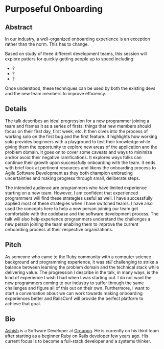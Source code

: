 # Purposeful Onboarding

## Abstract

In our industry, a well-organized onboarding experience is an exception rather than the norm. This has to change. 

Based on study of three different development teams, this session will explore patters for quickly getting people up to speed including:

* ?
* ?
* ?

Once understood, these techniques can be used by both the existing devs and the new team members to improve efficiency.

## Details

The talk describes an ideal progression for a new programmer joining a team and frames it as a series of firsts: things that new members should focus on their first day, first week, etc. It then dives into the process of working solo on the first bug and the first feature. It highlights how working solo provides beginners with a playground to test their knowledge while giving them the opportunity to explore new areas of the application and the problem domain. It goes on to cover some caveats and ways to minimize and/or avoid their negative ramifications. It explores ways folks can continue their growth upon successfully onboarding with the team. It ends with brief look at pertinent resources and likens the onboarding process to Agile Software Development as they both champion embracing uncertainties and making progress through small, deliberate steps.

The intended audience are programmers who have limited experience starting on a new team. However, I am confident that experienced programmers will find these strategies useful as well. I have successfully applied most of these strategies when I have switched teams. I have also used the concepts here to help a new person joining our team get comfortable with the codebase and the software development process. The talk will also help experience programmers understand the challenges a new person joining the team enabling them to improve the current onboarding process at their respective organizations.

## Pitch

As someone who came to the Ruby community with a computer science background and programming experience, it was *still* challenging to strike a balance between learning the problem domain and the technical stack while delivering value. The progression I describe in the talk, in many ways, is the kind of experience I wish I had when I was starting out. I do not want the new programmers coming to our industry to suffer through the same challenges and figure all of this out on their own. Furthermore, I want to start a conversation about we can work towards making onboarding experiences better and RailsConf will provide the perfect platform to achieve that goal.

## Bio

[Ashish](https://twitter.com/tundal45) is a Software Developer at [Groupon](http://engineering.groupon.com). He is currently on his third team after starting as a beginner Ruby on Rails developer few years ago. His current focus is to become a full-stack developer and a systems thinker.